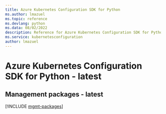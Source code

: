 ```yaml
---
title: Azure Kubernetes Configuration SDK for Python
ms.author: lmazuel
ms.topic: reference
ms.devlang: python
ms.data: 08/02/2022
description: Reference for Azure Kubernetes Configuration SDK for Python
ms.service: kubernetesconfiguration
author: lmazuel
---
```

# Azure Kubernetes Configuration SDK for Python - latest

## Management packages - latest
[!INCLUDE [mgmt-packages](kubernetes-configuration-mgmt-index.md)]